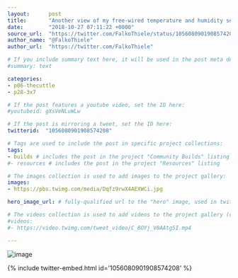```yaml
---
layout:      post
title:       "Another view of my free-wired temperature and humidity sensor based on #BoldportClub boards and as seen…"
date:        "2018-10-27 07:11:22 +0000"
source_url:  "https://twitter.com/FalkoThiele/status/1056080901908574208"
author_name: "@FalkoThiele"
author_url:  "https://twitter.com/FalkoThiele"

# If you include summary text here, it will be used in the post meta description instead of an excerpt from the post body
#summary: text

categories:
- p06-thecuttle
- p28-3x7

# If the post features a youtube video, set the ID here:
#youtubeid: gXsVeNLuWLw

# If the post is mirroring a tweet, set the ID here:
twitterid:  "1056080901908574208"

# Tags are used to include the post in specific project collections:
tags:
- builds # includes the post in the project "Community Builds" listing
#- resources # includes the post in the project "Resources" listing

# The images collection is used to add images to the project gallery:
images:
- https://pbs.twimg.com/media/Dqfz9rwX4AEXWCi.jpg

hero_image_url: # fully-qualified url to the "hero" image, used in twitter cards for example

# The videos collection is used to add videos to the project gallery (currently only mp4):
#videos:
#- https://video.twimg.com/tweet_video/C_8OYj_V0AAtg5I.mp4

---
```


![image](https://pbs.twimg.com/media/Dqfz9rwX4AEXWCi.jpg)

{% include twitter-embed.html id='1056080901908574208' %}


